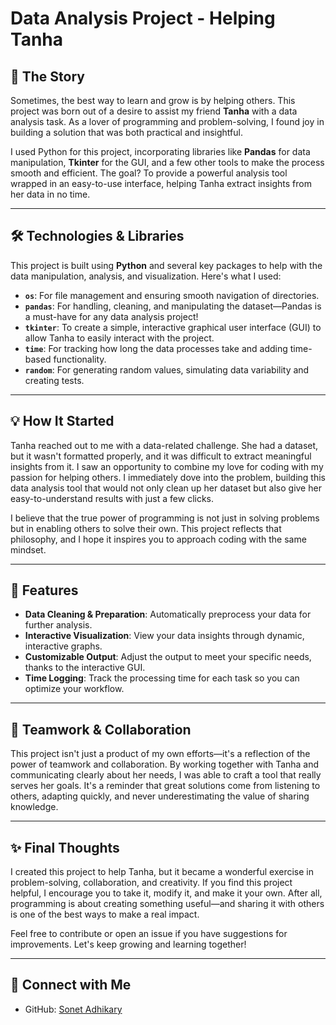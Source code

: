 # Data Analysis Project - Helping Tanha

## 📜 The Story

Sometimes, the best way to learn and grow is by helping others. This project was born out of a desire to assist my friend **Tanha** with a data analysis task. As a lover of programming and problem-solving, I found joy in building a solution that was both practical and insightful.

I used Python for this project, incorporating libraries like **Pandas** for data manipulation, **Tkinter** for the GUI, and a few other tools to make the process smooth and efficient. The goal? To provide a powerful analysis tool wrapped in an easy-to-use interface, helping Tanha extract insights from her data in no time.

---

## 🛠️ Technologies & Libraries

This project is built using **Python** and several key packages to help with the data manipulation, analysis, and visualization. Here's what I used:

- **`os`**: For file management and ensuring smooth navigation of directories.
- **`pandas`**: For handling, cleaning, and manipulating the dataset—Pandas is a must-have for any data analysis project!
- **`tkinter`**: To create a simple, interactive graphical user interface (GUI) to allow Tanha to easily interact with the project.
- **`time`**: For tracking how long the data processes take and adding time-based functionality.
- **`random`**: For generating random values, simulating data variability and creating tests.

---

## 💡 How It Started

Tanha reached out to me with a data-related challenge. She had a dataset, but it wasn't formatted properly, and it was difficult to extract meaningful insights from it. I saw an opportunity to combine my love for coding with my passion for helping others. I immediately dove into the problem, building this data analysis tool that would not only clean up her dataset but also give her easy-to-understand results with just a few clicks.

I believe that the true power of programming is not just in solving problems but in enabling others to solve their own. This project reflects that philosophy, and I hope it inspires you to approach coding with the same mindset.

---

## 🚀 Features

- **Data Cleaning & Preparation**: Automatically preprocess your data for further analysis.
- **Interactive Visualization**: View your data insights through dynamic, interactive graphs.
- **Customizable Output**: Adjust the output to meet your specific needs, thanks to the interactive GUI.
- **Time Logging**: Track the processing time for each task so you can optimize your workflow.

---

## 🤝 Teamwork & Collaboration

This project isn't just a product of my own efforts—it's a reflection of the power of teamwork and collaboration. By working together with Tanha and communicating clearly about her needs, I was able to craft a tool that really serves her goals. It's a reminder that great solutions come from listening to others, adapting quickly, and never underestimating the value of sharing knowledge.

---

## ✨ Final Thoughts

I created this project to help Tanha, but it became a wonderful exercise in problem-solving, collaboration, and creativity. If you find this project helpful, I encourage you to take it, modify it, and make it your own. After all, programming is about creating something useful—and sharing it with others is one of the best ways to make a real impact.

Feel free to contribute or open an issue if you have suggestions for improvements. Let's keep growing and learning together!

---

## 🔗 Connect with Me

- GitHub: [Sonet Adhikary](https://github.com/SonetAD)
